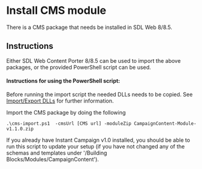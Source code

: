 Install CMS module
=========================

There is a CMS package that needs be installed in SDL Web 8/8.5.

Instructions
-------------

Either SDL Web Content Porter 8/8.5 can be used to import the above packages, or the provided PowerShell script can be used.

#### Instructions for using the PowerShell script:

Before running the import script the needed DLLs needs to be copied. See [Import/Export DLLs](./ImportExport/README.md) for further information.

Import the CMS package by doing the following

```
.\cms-import.ps1  -cmsUrl [CMS url] -moduleZip CampaignContent-Module-v1.1.0.zip
```

If you already have Instant Campaign v1.0 installed, you should be able to run this script to update your setup (if you have not changed any of the schemas and templates under '/Building Blocks/Modules/CampaignContent').
